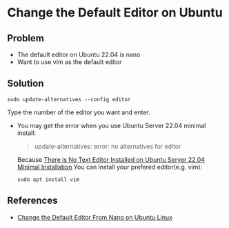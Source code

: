 # Change the Default Editor on Ubuntu

## Problem
* The default editor on Ubuntu 22.04 is nano
* Want to use vim as the default editor

## Solution

```
sudo update-alternatives --config editor
```

Type the number of the editor you want and enter.


* You may get the error when you use Ubuntu Server 22.04 minimal install:

  > update-alternatives: error: no alternatives for editor

  Because [There is No Text Editor Installed on Ubuntu Server 22.04 Minimal Installation](https://github.com/northbright/Notes/blob/master/Linux/Ubuntu/editor/there-is-no-text-editor-installed-on-ubuntu-server-22-04-minimal-installation.md) 
  You can install your prefered editor(e.g. vim):

  ```
  sudo apt install vim
  ```

## References
* [Change the Default Editor From Nano on Ubuntu Linux](https://www.howtogeek.com/140/change-the-default-editor-from-nano-on-ubuntu-linux/)


